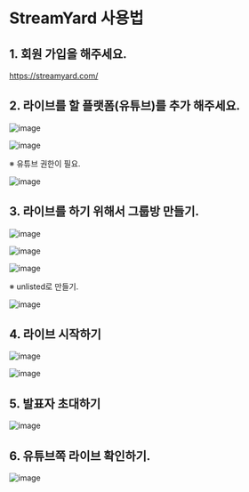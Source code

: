 # StreamYard 사용법

## 1. 회원 가입을 해주세요.
https://streamyard.com/

## 2. 라이브를 할 플랫폼(유튜브)를 추가 해주세요.
![image](https://user-images.githubusercontent.com/9281881/95859884-434a4e80-0d9a-11eb-9bf1-d6695b2106c0.png)

![image](https://user-images.githubusercontent.com/9281881/95860021-696fee80-0d9a-11eb-8c2a-34d27cb94a6a.png)

※ 유튜브 권한이 필요.

![image](https://user-images.githubusercontent.com/9281881/95860087-83113600-0d9a-11eb-86cb-0b35830caf51.png)


## 3. 라이브를 하기 위해서 그룹방 만들기.

![image](https://user-images.githubusercontent.com/9281881/95861128-fd8e8580-0d9b-11eb-84a8-06e4e0e1d54e.png)

![image](https://user-images.githubusercontent.com/9281881/95860167-a340f500-0d9a-11eb-8f51-6328065664dd.png)

![image](https://user-images.githubusercontent.com/9281881/95860309-d7b4b100-0d9a-11eb-83dc-fef3f984dc5c.png)

※ unlisted로 만들기.

![image](https://user-images.githubusercontent.com/9281881/95860416-fca92400-0d9a-11eb-98a5-f516c825ecec.png)

## 4. 라이브 시작하기

![image](https://user-images.githubusercontent.com/9281881/95860671-56115300-0d9b-11eb-9945-d53073e72754.png)

![image](https://user-images.githubusercontent.com/9281881/95860724-688b8c80-0d9b-11eb-94d5-9e56e02d91ee.png)

## 5. 발표자 초대하기
![image](https://user-images.githubusercontent.com/9281881/95860781-7fca7a00-0d9b-11eb-8a26-a99148e25458.png)

## 6. 유튜브쪽 라이브 확인하기.

![image](https://user-images.githubusercontent.com/9281881/95860821-8b1da580-0d9b-11eb-9382-e548e322ee33.png)
